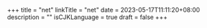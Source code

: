 +++
title = "net"
linkTitle = "net"
date = 2023-05-17T11:11:20+08:00
description = ""
isCJKLanguage = true
draft = false
+++